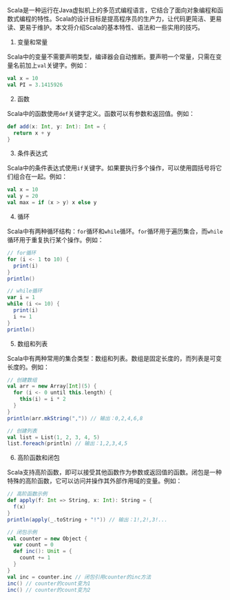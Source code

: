 Scala是一种运行在Java虚拟机上的多范式编程语言，它结合了面向对象编程和函数式编程的特性。Scala的设计目标是提高程序员的生产力，让代码更简洁、更易读、更易于维护。本文将介绍Scala的基本特性、语法和一些实用的技巧。

1. 变量和常量

Scala中的变量不需要声明类型，编译器会自动推断。要声明一个常量，只需在变量名前加上`val`关键字。例如：

```scala
val x = 10
val PI = 3.1415926
```

2. 函数

Scala中的函数使用`def`关键字定义。函数可以有参数和返回值。例如：

```scala
def add(x: Int, y: Int): Int = {
  return x + y
}
```

3. 条件表达式

Scala中的条件表达式使用`if`关键字。如果要执行多个操作，可以使用圆括号将它们组合在一起。例如：

```scala
val x = 10
val y = 20
val max = if (x > y) x else y
```

4. 循环

Scala中有两种循环结构：`for`循环和`while`循环。`for`循环用于遍历集合，而`while`循环用于重复执行某个操作。例如：

```scala
// for循环
for (i <- 1 to 10) {
  print(i)
}
println()

// while循环
var i = 1
while (i <= 10) {
  print(i)
  i += 1
}
println()
```

5. 数组和列表

Scala中有两种常用的集合类型：数组和列表。数组是固定长度的，而列表是可变长度的。例如：

```scala
// 创建数组
val arr = new Array[Int](5) {
  for (i <- 0 until this.length) {
    this(i) = i * 2
  }
}
println(arr.mkString(",")) // 输出：0,2,4,6,8

// 创建列表
val list = List(1, 2, 3, 4, 5)
list.foreach(println) // 输出：1,2,3,4,5
```

6. 高阶函数和闭包

Scala支持高阶函数，即可以接受其他函数作为参数或返回值的函数。闭包是一种特殊的高阶函数，它可以访问并操作其外部作用域的变量。例如：

```scala
// 高阶函数示例
def apply(f: Int => String, x: Int): String = {
  f(x)
}
println(apply(_.toString + "!")) // 输出：1!,2!,3!...

// 闭包示例
val counter = new Object {
  var count = 0
  def inc(): Unit = {
    count += 1
  }
}
val inc = counter.inc // 闭包引用counter的inc方法
inc() // counter的count变为1
inc() // counter的count变为2
```
